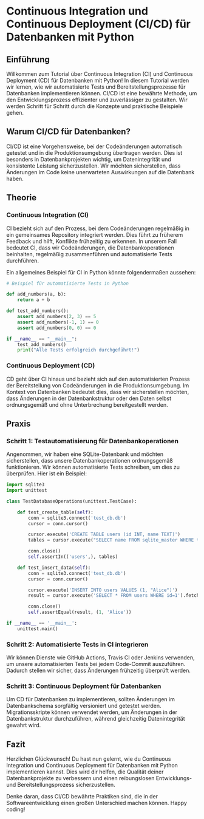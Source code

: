 # Continuous Integration und Continuous Deployment (CI/CD) für Datenbanken mit Python

## Einführung

Willkommen zum Tutorial über Continuous Integration (CI) und Continuous Deployment (CD) für Datenbanken mit Python! In diesem Tutorial werden wir lernen, wie wir automatisierte Tests und Bereitstellungsprozesse für Datenbanken implementieren können. CI/CD ist eine bewährte Methode, um den Entwicklungsprozess effizienter und zuverlässiger zu gestalten. Wir werden Schritt für Schritt durch die Konzepte und praktische Beispiele gehen.

## Warum CI/CD für Datenbanken?

CI/CD ist eine Vorgehensweise, bei der Codeänderungen automatisch getestet und in die Produktionsumgebung übertragen werden. Dies ist besonders in Datenbankprojekten wichtig, um Datenintegrität und konsistente Leistung sicherzustellen. Wir möchten sicherstellen, dass Änderungen im Code keine unerwarteten Auswirkungen auf die Datenbank haben.

## Theorie

### Continuous Integration (CI)

CI bezieht sich auf den Prozess, bei dem Codeänderungen regelmäßig in ein gemeinsames Repository integriert werden. Dies führt zu früherem Feedback und hilft, Konflikte frühzeitig zu erkennen. In unserem Fall bedeutet CI, dass wir Codeänderungen, die Datenbankoperationen beinhalten, regelmäßig zusammenführen und automatisierte Tests durchführen.

Ein allgemeines Beispiel für CI in Python könnte folgendermaßen aussehen:

```python
# Beispiel für automatisierte Tests in Python

def add_numbers(a, b):
    return a + b

def test_add_numbers():
    assert add_numbers(2, 3) == 5
    assert add_numbers(-1, 1) == 0
    assert add_numbers(0, 0) == 0

if __name__ == "__main__":
    test_add_numbers()
    print("Alle Tests erfolgreich durchgeführt!")
```

### Continuous Deployment (CD)

CD geht über CI hinaus und bezieht sich auf den automatisierten Prozess der Bereitstellung von Codeänderungen in die Produktionsumgebung. Im Kontext von Datenbanken bedeutet dies, dass wir sicherstellen möchten, dass Änderungen in der Datenbankstruktur oder den Daten selbst ordnungsgemäß und ohne Unterbrechung bereitgestellt werden.

## Praxis

### Schritt 1: Testautomatisierung für Datenbankoperationen

Angenommen, wir haben eine SQLite-Datenbank und möchten sicherstellen, dass unsere Datenbankoperationen ordnungsgemäß funktionieren. Wir können automatisierte Tests schreiben, um dies zu überprüfen. Hier ist ein Beispiel:

```python
import sqlite3
import unittest

class TestDatabaseOperations(unittest.TestCase):

    def test_create_table(self):
        conn = sqlite3.connect('test_db.db')
        cursor = conn.cursor()

        cursor.execute('CREATE TABLE users (id INT, name TEXT)')
        tables = cursor.execute("SELECT name FROM sqlite_master WHERE type='table'").fetchall()

        conn.close()
        self.assertIn(('users',), tables)

    def test_insert_data(self):
        conn = sqlite3.connect('test_db.db')
        cursor = conn.cursor()

        cursor.execute('INSERT INTO users VALUES (1, "Alice")')
        result = cursor.execute('SELECT * FROM users WHERE id=1').fetchone()

        conn.close()
        self.assertEqual(result, (1, 'Alice'))

if __name__ == '__main__':
    unittest.main()
```

### Schritt 2: Automatisierte Tests in CI integrieren

Wir können Dienste wie GitHub Actions, Travis CI oder Jenkins verwenden, um unsere automatisierten Tests bei jedem Code-Commit auszuführen. Dadurch stellen wir sicher, dass Änderungen frühzeitig überprüft werden.

### Schritt 3: Continuous Deployment für Datenbanken

Um CD für Datenbanken zu implementieren, sollten Änderungen im Datenbankschema sorgfältig versioniert und getestet werden. Migrationsskripte können verwendet werden, um Änderungen in der Datenbankstruktur durchzuführen, während gleichzeitig Datenintegrität gewahrt wird.

## Fazit

Herzlichen Glückwunsch! Du hast nun gelernt, wie du Continuous Integration und Continuous Deployment für Datenbanken mit Python implementieren kannst. Dies wird dir helfen, die Qualität deiner Datenbankprojekte zu verbessern und einen reibungslosen Entwicklungs- und Bereitstellungsprozess sicherzustellen.

Denke daran, dass CI/CD bewährte Praktiken sind, die in der Softwareentwicklung einen großen Unterschied machen können. Happy coding!
